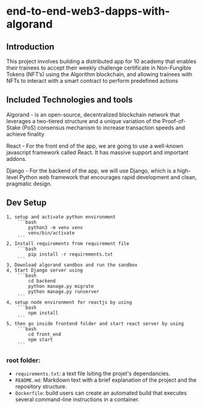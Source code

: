 # end-to-end-web3-dapps-with-algorand

## Introduction

<p>
This project involves building a distributed app for 10 academy that enables their trainees to accept their weekly challenge certificate in Non-Fungible Tokens (NFT’s) using the Algorithm blockchain, and allowing trainees with NFTs to interact with a smart contract to perform predefined actions
</p>

## Included Technologies and tools

<p>
Algorand - is an open-source, decentralized blockchain network that leverages a two-tiered structure and a unique variation of the Proof-of-Stake (PoS) consensus mechanism to increase transaction speeds and achieve finality
</p>

<p>
React - For the front end of the app, we are going to use a well-known javascript framework called React. It has massive support and important addons.
</p>

<p>
Django - For the backend of the app, we will use Django, which is a high-level Python web framework that encourages rapid development and clean, pragmatic design.
</p>

## Dev Setup

    1, setup and activate python environment
        ```bash
            python3 -m venv venv
            venv/bin/activate
        ```
    2, Install requirements from requirement file
        ```bash
            pip install -r requirements.txt
        ```
    3, Download algorand sandbox and run the sandbox
    4, Start Django server using
        ```bash
            cd backend
            python manage.py migrate
            python manage.py runserver
        ```
    4, setup node environment for reactjs by using
        ```bash
            npm install
        ```
    5, then go inside frontend folder and start react server by using 
        ```bash
            cd front_end
            npm start
        ```   
### root folder:

- `requirements.txt`: a text file lsiting the projet's dependancies.
- `README.md`: Markdown text with a brief explanation of the project and the repository structure.
- `Dockerfile`: build users can create an automated build that executes several command-line instructions in a container.